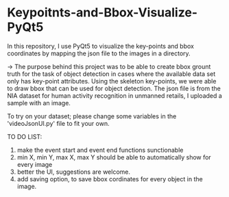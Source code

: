 # Keypoitnts-and-Bbox-Visualize-PyQt5
In this repository, I use PyQt5 to visualize the key-points and bbox coordinates by mapping the json file to the images in a directory.

  -> The purpose behind this project was to be able to create bbox grount truth for the task of object detection in cases where the 
  available data set only has key-point attributes. Using the skeleton key-points, we were able to draw bbox that can be used for object detection.
The json file is from the NIA dataset for human activity recognition in unmanned retails, I uploaded a sample with an image.

To try on your dataset; please change some variables in the 'videoJsonUI.py' file to fit your own.

TO DO LIST:
  1. make the event start and event end functions sunctionable
  2. min X, min Y, max X, max Y should be able to automatically show for every image
  3. better the UI, suggestions are welcome.
  4. add saving option, to save bbox cordinates for every object in the image.
